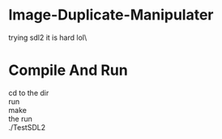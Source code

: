 # Image-Duplicate-Manipulater
trying sdl2 it is hard lol\ 

# Compile And Run
cd to the dir\
run\
make\
the run\
./TestSDL2
